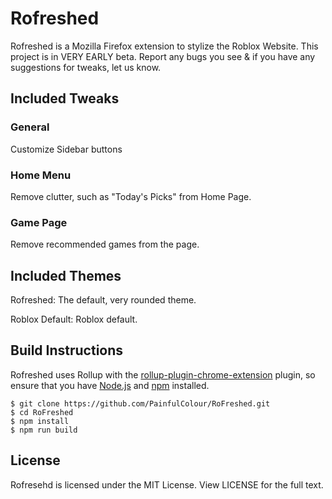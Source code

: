 # Rofreshed
Rofreshed is a Mozilla Firefox extension to stylize the Roblox Website. This project is in VERY EARLY beta. Report any bugs you see & if you have any suggestions for tweaks, let us know.
## Included Tweaks
### General
Customize Sidebar buttons
### Home Menu
Remove clutter, such as "Today's Picks" from Home Page.
### Game Page
Remove recommended games from the page.
## Included Themes
Rofreshed: The default, very rounded theme.

Roblox Default: Roblox default.
## Build Instructions
Rofreshed uses Rollup with the [rollup-plugin-chrome-extension](https://www.npmjs.com/package/rollup-plugin-chrome-extension) plugin, so ensure that you have [Node.js](https://nodejs.org) and [npm](https://www.npmjs.com/) installed.

```shell
$ git clone https://github.com/PainfulColour/RoFreshed.git
$ cd RoFreshed
$ npm install
$ npm run build
```

## License
Rofresehd is licensed under the MIT License. View LICENSE for the full text.